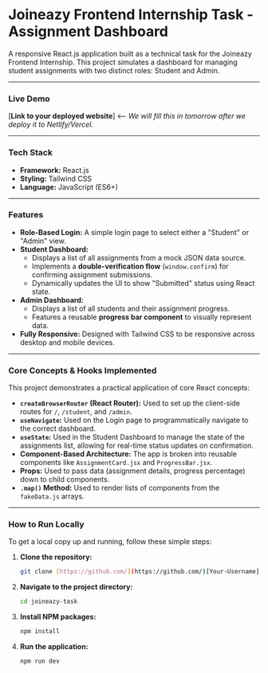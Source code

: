 # Joineazy Frontend Internship Task - Assignment Dashboard

A responsive React.js application built as a technical task for the Joineazy Frontend Internship. This project simulates a dashboard for managing student assignments with two distinct roles: Student and Admin.

---

### **Live Demo**

[**Link to your deployed website**] <-- *We will fill this in tomorrow after we deploy it to Netlify/Vercel.*

---

### **Tech Stack**

* **Framework:** React.js
* **Styling:** Tailwind CSS
* **Language:** JavaScript (ES6+)

---

### **Features**

* **Role-Based Login:** A simple login page to select either a "Student" or "Admin" view.
* **Student Dashboard:**
    * Displays a list of all assignments from a mock JSON data source.
    * Implements a **double-verification flow** (`window.confirm`) for confirming assignment submissions.
    * Dynamically updates the UI to show "Submitted" status using React state.
* **Admin Dashboard:**
    * Displays a list of all students and their assignment progress.
    * Features a reusable **progress bar component** to visually represent data.
* **Fully Responsive:** Designed with Tailwind CSS to be responsive across desktop and mobile devices.

---

### **Core Concepts & Hooks Implemented**

This project demonstrates a practical application of core React concepts:

* **`createBrowserRouter` (React Router):** Used to set up the client-side routes for `/`, `/student`, and `/admin`.
* **`useNavigate`:** Used on the Login page to programmatically navigate to the correct dashboard.
* **`useState`:** Used in the Student Dashboard to manage the state of the assignments list, allowing for real-time status updates on confirmation.
* **Component-Based Architecture:** The app is broken into reusable components like `AssignmentCard.jsx` and `ProgressBar.jsx`.
* **Props:** Used to pass data (assignment details, progress percentage) down to child components.
* **`.map()` Method:** Used to render lists of components from the `fakeData.js` arrays.

---

### **How to Run Locally**

To get a local copy up and running, follow these simple steps:

1.  **Clone the repository:**
    ```bash
    git clone [https://github.com/](https://github.com/)[Your-Username]/joineazy-task.git
    ```
2.  **Navigate to the project directory:**
    ```bash
    cd joineazy-task
    ```
3.  **Install NPM packages:**
    ```bash
    npm install
    ```
4.  **Run the application:**
    ```bash
    npm run dev
    ```
